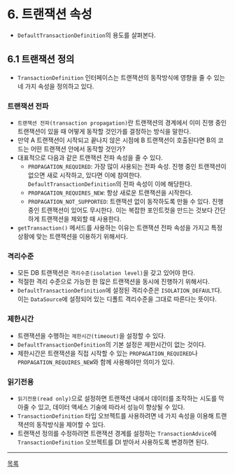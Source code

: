 # 6. 트랜잭션 속성

- `DefaultTransactionDefinition`의 용도를 살펴본다.

## 6.1 트랜잭션 정의

- `TransactionDefinition` 인터페이스는 트랜잭션의 동작방식에 영향을 줄 수 있는 네 가지 속성을 정의하고 있다.

### 트랜잭션 전파

- `트랜잭션 전파(transaction propagation)`란 트랜잭션의 경계에서 이미 진행 중인 트랜잭션이 있을 때 어떻게 동작할 것인가를 결정하는 방식을 말한다.
- 만약 A 트랜잭션이 시작되고 끝나지 않은 시점에 B 트랜잭션이 호출된다면 B의 코드는 어떤 트랜잭션 안에서 동작할 것인가?
- 대표적으로 다음과 같은 트랜잭션 전파 속성을 줄 수 있다.
    - `PROPAGATION_REQUIRED`: 가장 많이 사용되는 전파 속성. 진행 중인 트랜잭션이 없으면 새로 시작하고, 있다면 이에 참여한다. `DefaultTransactionDefinition`의 전파 속성이 이에 해당한다.
    - `PROPAGATION_REQUIRES_NEW`: 항상 새로운 트랜잭션을 시작한다.
    - `PROPAGATION_NOT_SUPPORTED`: 트랜잭션 없이 동작하도록 만들 수 있다. 진행 중인 트랜잭션이 있어도 무시한다. 이는 복잡한 포인트컷을 만드는 것보다 간단하게 트랜잭션을 제외할 때 사용한다. 
- `getTransaction()` 메서드를 사용하는 이유는 트랜잭션 전파 속성을 가지고 특정 상황에 맞는 트랜잭션을 이용하기 위해서다.

### 격리수준

- 모든 DB 트랜잭션은 `격리수준(isolation level)`을 갖고 있어야 한다.
- 적절한 격리 수준으로 가능한 한 많은 트랜잭션을 동시에 진행하기 위해서다.
- `DefaultTransactionDefinition`에 설정된 격리수준은 `ISOLATION_DEFAULT`다. 이는 `DataSource`에 설정되어 있는 디폴트 격리수준을 그대로 따른다는 뜻이다.

### 제한시간

- 트랜잭션을 수행하는 `제한시간(timeout)`을 설정할 수 있다.
- `DefaultTransactionDefinition`의 기본 설정은 제한시간이 없는 것이다.
- 제한시간은 트랜잭션을 직접 시작할 수 있는 `PROPAGATION_REQUIRED`나 `PROPAGATION_REQUIRES_NEW`와 함께 사용해야만 의미가 있다.

### 읽기전용

- `읽기전용(read only)`으로 설정하면 트랜잭션 내에서 데이터를 조작하는 시도를 막아줄 수 있고, 데이터 액세스 기술에 따라서 성능이 향상될 수 있다.
- `TransactionDefinition` 타입 오브젝트를 사용하려면 네 가지 속성을 이용해 트랜잭션의 동작방식을 제어할 수 있다.
- 트랜잭션 정의를 수정하려면 트랜잭션 경계를 설정하는 `TransactionAdvice`에 `TransactionDefinition` 오브젝트를 DI 받아서 사용하도록 변경하면 된다.

---
[목록](./index.md)
